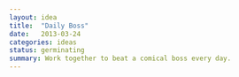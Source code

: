 ```yaml
---
layout: idea
title:  "Daily Boss"
date:   2013-03-24
categories: ideas
status: germinating
summary: Work together to beat a comical boss every day.
---
```


